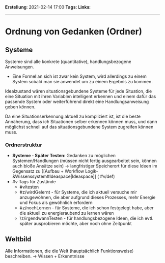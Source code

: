 **Erstellung**: 2021-02-14  17:00
**Tags**:
**Links**:

---
# Ordnung von Gedanken (Ordner)
 
 ## Systeme
 
 Systeme sind alle konkrete (quantitative), handlungsbezogene Anweisungen.
 - Eine Formel an sich ist zwar kein System, wird allerdings zu einem System sobald man sie anwendet um zu einem Ergebnis zu kommen.
 
  Idealzustand wären situationsgebundene Systeme für jede Situation, die eine Situation mit ihren Variablen intelligent erkennen und einem dafür das passende System oder weiterführend direkt eine Handlungsanweisung geben können.
 
 Da eine Situationserkennung aktuell zu kompliziert ist, ist die beste Annäherung, dass ich Situationen selber erkennen können muss, und dann möglichst schnell auf das situationsgebundene System zugreifen können muss.
 
 ### Ordnerstruktur
 - **Systeme - Später Testen**: Gedanken zu möglichen Systemen/Handlungen (müssen nicht fertig ausgearbeitet sein, können auch bloße Ansätze sein) -> langfristiger Speicherort für diese Ideen im Gegensatz zu [[Aufbau + Workflow Logik-&Wissenssystem#Ideaspace|Ideaspace]] ( #v/def)
- \#v Tags für Zustände
	- \#v/testen
	- \#z/wirdGelernt - für Systeme, die ich aktuell versuche mir anzugewöhnen, die aber aufgrund dieses Prozesses, mehr Energie und Fokus als gewöhnlich erfordern
	- \#z/nochLernen - für Systeme, die ich schon festgelegt habe, aber die aktuell zu energieraubend zu lernen wären
	- \z/irgendwannTesten - für handlungsbezogene Ideen, die ich evtl. später ausprobieren möchte, aber noch ohne Zeitpunkt

## Weltbild
Alle Informationen, die die Welt (hauptsächlich Funktionsweise) beschreiben.
-> Wissen + Erkenntnisse